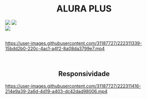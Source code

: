 <h1 align="center"> ALURA PLUS </h1>

<div>
<img src="https://img.shields.io/badge/HTML-239120?style=for-the-badge&logo=html5&logoColor=white">
<img src="https://img.shields.io/badge/CSS-239120?&style=for-the-badge&logo=css3&logoColor=white">
<br>
<img src="https://img.shields.io/badge/Made%20for-VSCode-1f425f.svg">
</div><br>

<div>

https://user-images.githubusercontent.com/31187727/222311339-15bdd2b0-220c-4ac1-a4f2-8a08da3799e7.mp4

<br>

<h2 align="center"> Responsividade</h2>

https://user-images.githubusercontent.com/31187727/222311416-214e9a39-2a6d-4d19-a403-dc42dad98006.mp4

</div>
